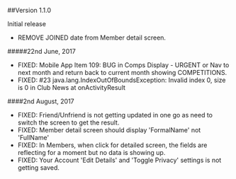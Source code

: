 ##Version 1.1.0

Initial release

 - REMOVE JOINED date from Member detail screen.
 
 #####22nd June, 2017
  - FIXED: Mobile App Item 109: BUG in Comps Display - URGENT
           or Nav to next month and return back to current month showing COMPETITIONS.
  - FIXED: #23 java.lang.IndexOutOfBoundsException: Invalid index 0, size is 0 in Club News at onActivityResult

 ####2nd August, 2017
  - FIXED: Friend/Unfriend is not getting updated in one go as need to switch the screen to get the result.
  - FIXED: Member detail screen should display 'FormalName' not 'FullName'
  - FIXED: In Members, when click for detailed screen, the fields are reflecting for a moment but no data is showing up.
  - FIXED: Your Account 'Edit Details' and 'Toggle Privacy' settings is not getting saved.